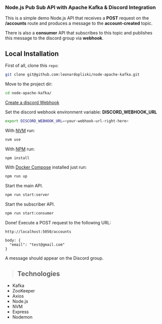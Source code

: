 ### Node.js Pub Sub API with Apache Kafka & Discord Integration

This is a simple demo Node.js API that receives a **POST** request on the **/accounts** route and produces a message to the **account-created** topic.

There is also a **consumer** API that subscribes to this topic and publishes this message to the discord group via **webhook**.

## Local Installation

First of all, clone this `repo`:

```sh
git clone git@github.com:leonardopliski/node-apache-kafka.git
```

Move to the project dir:

```sh
cd node-apache-kafka/
```

[Create a discord Webhook](https://support.discord.com/hc/en-us/articles/228383668-Intro-to-Webhooks)

Set the discord webhook environment variable: **DISCORD_WEBHOOK_URL**

```sh
export DISCORD_WEBHOOK_URL=<your-webhook-url-right-here>
```

With [NVM](https://github.com/nvm-sh/nvm) run:

```sh
nvm use
```

With [NPM](https://www.npmjs.com/) run:

```sh
npm install
```

With [Docker Compose](https://docs.docker.com/compose/) installed just run:

```sh
npm run up
```

Start the main API.

```sh
npm run start:server
```

Start the subscriber API.

```sh
npm run start:consumer
```

Done! Execute a POST request to the following URL:

```
http://localhost:5050/accounts

body: {
  "email": "test@gmail.com"
}
```

A message should appear on the Discord group.
> ## Technologies 

* Kafka
* ZooKeeper
* Axios
* Node.js
* NVM
* Express
* Nodemon
